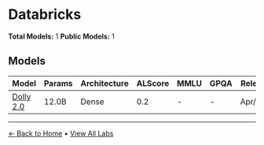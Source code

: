 # Databricks

**Total Models:** 1
**Public Models:** 1

## Models

| Model | Params | Architecture | ALScore | MMLU | GPQA | Released | Status |
|-------|--------|--------------|---------|------|------|----------|--------|
| [Dolly 2.0](../models/databricks/dolly-20.md) | 12.0B | Dense | 0.2 | - | - | Apr/2023 | 🟢 |

---

[← Back to Home](../README.md) • [View All Labs](../labs/)

